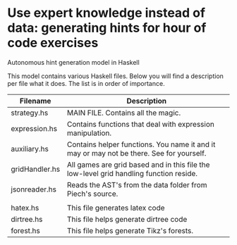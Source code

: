 # Use expert knowledge instead of data: generating hints for hour of code exercises
Autonomous hint generation model in Haskell

This model contains various Haskell files. Below you will find a description per file what it does. The list is in order of importance.

| Filename                | Description |
| --------                | ------------- |
| strategy.hs             | MAIN FILE. Contains all the magic. |
| expression.hs           | Contains functions that deal with expression manipulation.  |
| auxiliary.hs            | Contains helper functions. You name it and it may or may not be there. See for yourself. |
| gridHandler.hs          | All games are grid based and in this file the low-level grid handling function reside. | 
| jsonreader.hs           | Reads the AST's from the data folder from Piech's source. |
|  |  |
| hatex.hs  | This file generates latex code |
| dirtree.hs    | This file helps generate dirtree code|
| forest.hs     | This file helps generate Tikz's forests.|
